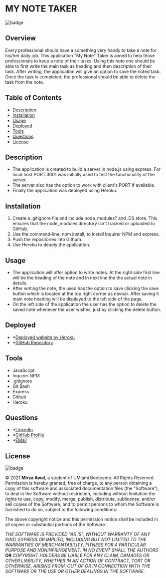 # **MY NOTE TAKER**

![badge](https://img.shields.io/badge/License-mit-blue)

## Overview

Every professional should have a something very handy to take a note for his/her daily job. This application "My Note" Taker is aimed to help those professionals to keep a note of their tasks. Using this note one should be able to first write the main task as heading and then description of their task. After writing, the application will give an option to save the noted task. Once the task is completed, the professional should be able to delete the task from the note. 

## Table of Contents

- [Description](#description)
- [Installation](#installation)
- [Usage](#usage)
- [Deployed](#deployed)
- [Tools](#tools)
- [Questions](#questions)
- [License](#license)

## Description

- The application is created to build a server in node.js using express. For local host PORT:3001 was initially used to test the functionality of the server. 
- The server also has the option to work with client's PORT if available.
- Finally the application was deployed using Heroku. 

## Installation

1. Create a .gitignore file and include node_modules? and .DS store. This ensures that the node_modules directory isn't tracked or uploaded to GitHub.
2. Use the command-line, npm install, to install Inquirer NPM and express.
3. Push the repositories into Githum.
4. Use Heroku to depoly the application.

## Usage

- The application will offer option to write notes. At the right side first line will be the heading of the note and in next line the the actual note in details.
- After writing the note, the used has the option to save clicking the save button which is located at the top right corner as navbar. After saving it main note heading will be displayed to the left side of the page.
- On the left side of the application the user has the option to delete the saved note whenever the user wishes, just by clicking the delete button.

## Deployed

- \*[Deployed website by Heroku](https://note-taker-mirza.herokuapp.com/)
- \*[GitHub Repository](https://mirzadev.github.io/My-Note-Taker/)

## Tools

- JavaScript
- Inquirer NPM
- .gitignore
- Git Bash
- Express
- Github
- Heroku

## Questions

- \*[LinkedIn](https://www.linkedin.com/in/mirza-awal-5972511b5/)
- \*[GitHub Profile](https://github.com/mirzadev)
- \*[EMail](https://mail.google.com/mail)
## License

![badge](https://img.shields.io/badge/License-mit-blue)

© 2021 **Mirza Awal**, a student of UMiami Bootcamp. All Rights Reserved. Permission is hereby granted, free of charge, to any person obtaining a copy of this software and associated documentation files (the "Software"), to deal in the Software without restriction, including without limitation the rights to use, copy, modify, merge, publish, distribute, sublicense, and/or sell copies of the Software, and to permit persons to whom the Software is furnished to do so, subject to the following conditions:

The above copyright notice and this permission notice shall be included in all copies or substantial portions of the
Software.

_THE SOFTWARE IS PROVIDED "AS IS", WITHOUT WARRANTY OF ANY KIND, EXPRESS OR IMPLIED, INCLUDING BUT NOT LIMITED TO THE WARRANTIES OF MERCHANTABILITY, FITNESS FOR A PARTICULAR PURPOSE AND NONINFRINGEMENT. IN NO EVENT SHALL THE AUTHORS_
**OR**
_COPYRIGHT HOLDERS BE LIABLE FOR ANY CLAIM, DAMAGES OR OTHER LIABILITY, WHETHER IN AN ACTION OF CONTRACT, TORT OR OTHERWISE, ARISING FROM, OUT OF OR IN CONNECTION WITH THE SOFTWARE OR THE USE OR OTHER DEALINGS IN THE SOFTWARE._
